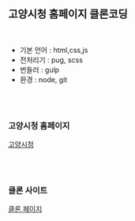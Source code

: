 ## 고양시청 홈페이지 클론코딩

<br>

- 기본 언어 : html,css,js
- 전처리기 : pug, scss
- 번들러 : gulp
- 환경 : node, git

<br><br>

### 고양시청 홈페이지

[고양시청](http://www.goyang.go.kr/www/index.do)

<br><br>

### 클론 사이트

[클론 페이지](https://eunsuneun.github.io/bbc-covid19-clone/)
